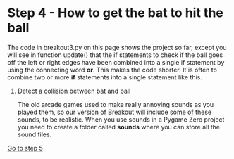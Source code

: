 # Step 4 - How to get the bat to hit the ball

The code in breakout3.py on this page shows the project so far, except you will see in function update() that the if statements to check if the ball goes off the left or right edges have been combined into a single if statement by using the connecting word **or**. This makes the code shorter. It is often to combine two or more **if** statements into a single statement like this.

1. Detect a collision between bat and ball

   The old arcade games used to make really annoying sounds as you played them, so our version of Breakout will include some of these sounds, to be realistic.
   When you use sounds in a Pygame Zero project you need to create a folder called **sounds** where you can store all the sound files.


[Go to step 5](../step04-add_sounds)